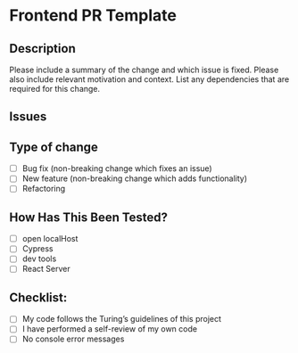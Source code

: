 # Frontend PR Template 

## Description

Please include a summary of the change and which issue is fixed. Please also include relevant motivation and context. List any dependencies that are required for this change.

## Issues

## Type of change

- [ ] Bug fix (non-breaking change which fixes an issue)
- [ ] New feature (non-breaking change which adds functionality)
- [ ] Refactoring

## How Has This Been Tested?

- [ ] open localHost
- [ ] Cypress
- [ ] dev tools
- [ ] React Server

## Checklist:

- [ ] My code follows the Turing’s guidelines of this project
- [ ] I have performed a self-review of my own code
- [ ] No console error messages